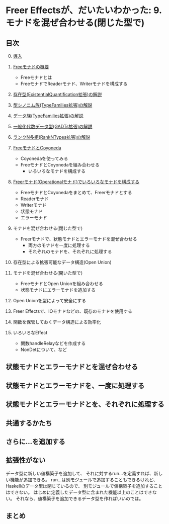 Freer Effectsが、だいたいわかった: 9. モナドを混ぜ合わせる(閉じた型で)
======================================================================

目次
----

0. [導入](../prelude.md)

1. [Freeモナドの概要](../free-monad/free-monad.md)
	* Freeモナドとは
	* FreeモナドでReaderモナド、Writerモナドを構成する
2. [存在型(ExistentialQuantification拡張)の解説](
	../existential-quantification/existentials.md )
3. [型シノニム族(TypeFamilies拡張)の解説](./type-synonym-family.md)
4. [データ族(TypeFamilies拡張)の解説](../type-families/data-family.md)
5. [一般化代数データ型(GADTs拡張)の解説](../gadts/gadts.md)
6. [ランクN多相(RankNTypes拡張)の解説](../rank-n-types/rank-n-types.md)
7. [FreeモナドとCoyoneda](../free-coyoneda/free_coyoneda.md)
	* Coyonedaを使ってみる
	* FreeモナドとCoyonedaを組み合わせる
		+ いろいろなモナドを構成する
8. [Freerモナド(Operationalモナド)でいろいろなモナドを構成する](
	../freer-monad/freer-monad.md )
	* FreeモナドとCoyonedaをまとめて、Freerモナドとする
	* Readerモナド
	* Writerモナド
	* 状態モナド
	* エラーモナド
9. モナドを混ぜ合わせる(閉じた型で)
	* Freerモナドで、状態モナドとエラーモナドを混ぜ合わせる
		+ 両方のモナドを一度に処理する
		+ それぞれのモナドを、それぞれに処理する
10. 存在型による拡張可能なデータ構造(Open Union)
11. モナドを混ぜ合わせる(開いた型で)
	* FreeモナドとOpen Unionを組み合わせる
	* 状態モナドにエラーモナドを追加する
12. Open Unionを型によって安全にする
13. Freer Effectsで、IOモナドなどの、既存のモナドを使用する
14. 関数を保管しておくデータ構造による効率化
15. いろいろなEffect
	* 関数handleRelayなどを作成する
	* NonDetについて、など

状態モナドとエラーモナドとを混ぜ合わせる
----------------------------------------

状態モナドとエラーモナドを、一度に処理する
------------------------------------------

状態モナドとエラーモナドとを、それぞれに処理する
------------------------------------------------

共通するかたち
--------------

さらに...を追加する
-------------------

拡張性がない
------------

データ型に新しい値構築子を追加して、
それに対するrun...を定義すれば、新しい機能が追加できる。
run...は別モジュールで追加することもできるけれど、
Haskellのデータ型は閉じているので、
別モジュールで値構築子を追加することはできない。
はじめに定義したデータ型に含まれた機能以上のことはできない。
それなら、値構築子を追加できるデータ型を作ればいいのでは。

まとめ
------
